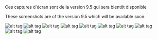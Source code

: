 Ces captures d'écran sont de la version 9.5 qui sera bientôt disponible

These screenshots are of the version 9.5 which will be available soon

![alt tag](https://img15.hostingpics.net/pics/702429001.png)
![alt tag](https://img15.hostingpics.net/pics/300453002.png)
![alt tag](https://img15.hostingpics.net/pics/325807003.png)
![alt tag](https://img15.hostingpics.net/pics/471086004.png)
![alt tag](https://img15.hostingpics.net/pics/522910005.png)
![alt tag](https://img15.hostingpics.net/pics/353757006.png)
![alt tag](https://img15.hostingpics.net/pics/862622007.png)
![alt tag](https://img15.hostingpics.net/pics/549013008.png)
![alt tag](https://img11.hostingpics.net/pics/417180009.png)
![alt tag](https://img15.hostingpics.net/pics/467186010.png)
    